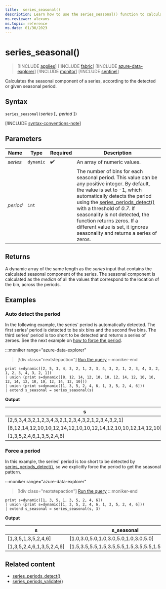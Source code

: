 ```yaml
---
title:  series_seasonal()
description: Learn how to use the series_seasonal() function to calculate the seasonal component of a series according to the detected seasonal period.
ms.reviewer: alexans
ms.topic: reference
ms.date: 01/30/2023
---
```

# series_seasonal()

> [!INCLUDE [applies](../includes/applies-to-version/applies.md)] [!INCLUDE [fabric](../includes/applies-to-version/fabric.md)] [!INCLUDE [azure-data-explorer](../includes/applies-to-version/azure-data-explorer.md)] [!INCLUDE [monitor](../includes/applies-to-version/monitor.md)] [!INCLUDE [sentinel](../includes/applies-to-version/sentinel.md)]

Calculates the seasonal component of a series, according to the detected or given seasonal period.

## Syntax

`series_seasonal(`*series* [`,` *period* ]`)`

[!INCLUDE [syntax-conventions-note](../includes/syntax-conventions-note.md)]

## Parameters

| Name | Type | Required | Description |
|--|--|--|--|
| *series* | `dynamic` |  :heavy_check_mark: | An array of numeric values.|
| *period* | `int` | | The number of bins for each seasonal period. This value can be any positive integer. By default, the value is set to -1, which automatically detects the period using the [series_periods_detect()](series-periods-detect-function.md) with a threshold of *0.7*. If seasonality is not detected, the function returns zeros. If a different value is set, it ignores seasonality and returns a series of zeros.|

## Returns

A dynamic array of the same length as the *series* input that contains the calculated seasonal component of the series. The seasonal component is calculated as the *median* of all the values that correspond to the location of the bin, across the periods.

## Examples

### Auto detect the period

In the following example, the series' period is automatically detected. The first series' period is detected to be six bins and the second five bins. The third series' period is too short to be detected and returns a series of zeroes.
See the next example on [how to force the period](#force-a-period).

:::moniker range="azure-data-explorer"
> [!div class="nextstepaction"]
> <a href="https://dataexplorer.azure.com/clusters/help/databases/Samples?query=H4sIAAAAAAAAAysoyswrUSi2TanMS8zNTNaINtJRMNVRMNZRMAGTQK4hmCRZJFaTq0ahNC8zP09BowDdFgugApAiEyhtAMVkicVq4rPKEOwiU7CjgFrMwI5FEYHoT60oSc1LUSiOL05NLM7PS8xRsFUoTi3KTEWIaBRrAgCrZVUQMAEAAA==" target="_blank">Run the query</a>
:::moniker-end

```kusto
print s=dynamic([2, 5, 3, 4, 3, 2, 1, 2, 3, 4, 3, 2, 1, 2, 3, 4, 3, 2, 1, 2, 3, 4, 3, 2, 1])
| union (print s=dynamic([8, 12, 14, 12, 10, 10, 12, 14, 12, 10, 10, 12, 14, 12, 10, 10, 12, 14, 12, 10]))
| union (print s=dynamic([1, 3, 5, 2, 4, 6, 1, 3, 5, 2, 4, 6]))
| extend s_seasonal = series_seasonal(s)
```

**Output**

|s|s_seasonal|
|---|---|
|[2,5,3,4,3,2,1,2,3,4,3,2,1,2,3,4,3,2,1,2,3,4,3,2,1]|[1.0,2.0,3.0,4.0,3.0,2.0,1.0,2.0,3.0,4.0,3.0,2.0,1.0,2.0,3.0,4.0,3.0,2.0,1.0,2.0,3.0,4.0,3.0,2.0,1.0]|
|[8,12,14,12,10,10,12,14,12,10,10,12,14,12,10,10,12,14,12,10]|[10.0,12.0,14.0,12.0,10.0,10.0,12.0,14.0,12.0,10.0,10.0,12.0,14.0,12.0,10.0,10.0,12.0,14.0,12.0,10.0]|
|[1,3,5,2,4,6,1,3,5,2,4,6]|[0.0,0.0,0.0,0.0,0.0,0.0,0.0,0.0,0.0,0.0,0.0,0.0]|

### Force a period

In this example, the series' period is too short to be detected by [series_periods_detect()](series-periods-detect-function.md), so we explicitly force the period to get the seasonal pattern.

:::moniker range="azure-data-explorer"
> [!div class="nextstepaction"]
> <a href="https://dataexplorer.azure.com/clusters/help/databases/Samples?query=H4sIAAAAAAAAAysoyswrUSi2TanMS8zNTNaINtRRMNZRMNVRgDOMdBRMdBTMYjUVuGoUSvMy8/MUNApwaoOqxqZfE6g/taIkNS9FoTi+ODWxOD8vMUfBVqE4tSgzFSGiUQzUqQkAj46UZJkAAAA=" target="_blank">Run the query</a>
:::moniker-end

```kusto
print s=dynamic([1, 3, 5, 1, 3, 5, 2, 4, 6]) 
| union (print s=dynamic([1, 3, 5, 2, 4, 6, 1, 3, 5, 2, 4, 6]))
| extend s_seasonal = series_seasonal(s, 3)
```

**Output**

|s|s_seasonal|
|---|---|
|[1,3,5,1,3,5,2,4,6]|[1.0,3.0,5.0,1.0,3.0,5.0,1.0,3.0,5.0]|
|[1,3,5,2,4,6,1,3,5,2,4,6]|[1.5,3.5,5.5,1.5,3.5,5.5,1.5,3.5,5.5,1.5,3.5,5.5]|
 
## Related content

* [series_periods_detect()](series-periods-detect-function.md)
* [series_periods_validate()](series-periods-validate-function.md)
